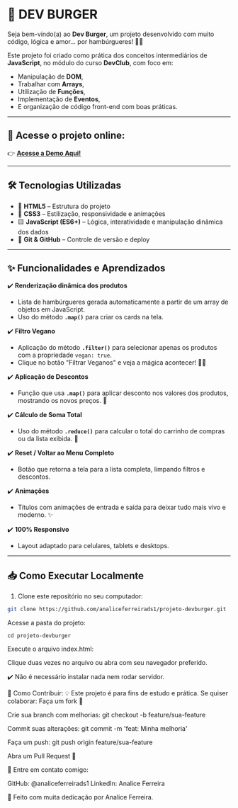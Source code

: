 # 🍔 DEV BURGER  

Seja bem-vindo(a) ao **Dev Burger**, um projeto desenvolvido com muito código, lógica e amor... por hambúrgueres! 🍔✨  

Este projeto foi criado como prática dos conceitos intermediários de **JavaScript**, no módulo do curso **DevClub**, com foco em:  
- Manipulação de **DOM**,  
- Trabalhar com **Arrays**,  
- Utilização de **Funções**,  
- Implementação de **Eventos**,  
- E organização de código front-end com boas práticas.  

---

## 🚀 Acesse o projeto online:  
👉 [**Acesse a Demo Aqui!**](https://analiceferreirads1.github.io/projeto-devburger/)  

---

## 🛠️ Tecnologias Utilizadas  
- 🔸 **HTML5** – Estrutura do projeto  
- 🔹 **CSS3** – Estilização, responsividade e animações  
- 🟨 **JavaScript (ES6+)** – Lógica, interatividade e manipulação dinâmica dos dados  
- 🐙 **Git & GitHub** – Controle de versão e deploy  

---

## ✨ Funcionalidades e Aprendizados  

✔️ **Renderização dinâmica dos produtos**   
- Lista de hambúrgueres gerada automaticamente a partir de um array de objetos em JavaScript.  
- Uso do método **`.map()`** para criar os cards na tela.  

✔️ **Filtro Vegano**   
- Aplicação do método **`.filter()`** para selecionar apenas os produtos com a propriedade `vegan: true`.  
- Clique no botão "Filtrar Veganos" e veja a mágica acontecer! 🌱✨  

✔️ **Aplicação de Descontos**  
- Função que usa **`.map()`** para aplicar desconto nos valores dos produtos, mostrando os novos preços. 💸  

✔️ **Cálculo de Soma Total**  
- Uso do método **`.reduce()`** para calcular o total do carrinho de compras ou da lista exibida. 🧾  

✔️ **Reset / Voltar ao Menu Completo**  
- Botão que retorna a tela para a lista completa, limpando filtros e descontos.  

✔️ **Animações**  
- Títulos com animações de entrada e saída para deixar tudo mais vivo e moderno. ✨  

✔️ **100% Responsivo**  
- Layout adaptado para celulares, tablets e desktops.  

---

## 📥 Como Executar Localmente  

1. Clone este repositório no seu computador:  
```bash
git clone https://github.com/analiceferreirads1/projeto-devburger.git
```
Acesse a pasta do projeto:
```
cd projeto-devburger
```
Execute o arquivo index.html:

Clique duas vezes no arquivo ou abra com seu navegador preferido.

✔️ Não é necessário instalar nada nem rodar servidor.

🤝 Como Contribuir:
💡 Este projeto é para fins de estudo e prática.
Se quiser colaborar:
Faça um fork 🍴

Crie sua branch com melhorias: git checkout -b feature/sua-feature

Commit suas alterações: git commit -m 'feat: Minha melhoria'

Faça um push: git push origin feature/sua-feature

Abra um Pull Request 🚀

🔗 Entre em contato comigo:

GitHub: @analiceferreirads1
LinkedIn: Analice Ferreira

💜 Feito com muita dedicação por Analice Ferreira.
